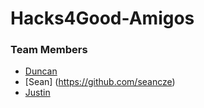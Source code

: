 # Hacks4Good-Amigos

### Team Members
- [Duncan](https://github.com/ruironggg)
- [Sean] (https://github.com/seancze)
- [Justin](https://github.com/justintanyf)
